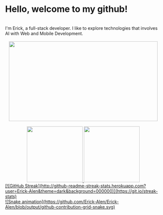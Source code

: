<main align="start">
    <h1>
        Hello, welcome to my github!
    </h1>
    <br/>
    I'm Erick, a full-stack developer. I like to explore technologies that involves AI with Web and Mobile Development.
    <br/>
    <br/>
    <div align="center">
      <img style={{align: "center"}} src="https://media.giphy.com/media/MC6eSuC3yypCU/giphy.gif"  width="480" height="257" frameBorder="0" class="giphy-embed" allowFullScreen/>
    </div>
    <br/>
      <div align="center">
        <a href="https://github.com/Erick-Alen">
        <img loading="lazy" height="180em" src="https://github-readme-stats.vercel.app/api/top-langs/?username=Erick-Alen&layout=compact&langs_count=7&theme=dracula"/>
        <img loading="lazy" height="180em" src="https://github-readme-stats.vercel.app/api?username=Erick-Alen&show_icons=true&theme=dracula&include_all_commits=true&count_private=true"/>
      </div>
    <div>
        [![GitHub Streak](http://github-readme-streak-stats.herokuapp.com?user=Erick-Alen&theme=dark&background=000000)](https://git.io/streak-stats)
    </div>
    <div>  
        ![Snake animation](https://github.com/Erick-Alen/Erick-Alen/blob/output/github-contribution-grid-snake.svg)
    </div>
<main>
